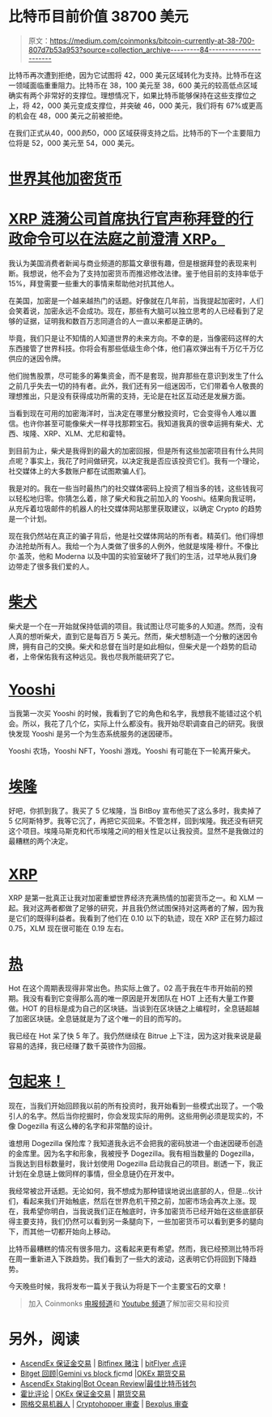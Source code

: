 # 比特币目前价值 38700 美元

> 原文：<https://medium.com/coinmonks/bitcoin-currently-at-38-700-807d7b53a953?source=collection_archive---------84----------------------->

比特币再次遭到拒绝，因为它试图将 42，000 美元区域转化为支持。比特币在这一领域面临重重阻力。比特币在 38，100 美元至 38，600 美元的较高低点区域确实有两个非常好的支撑位。理想情况下，如果比特币能够保持在这些支撑位之上，将 42，000 美元变成支撑位，并突破 46，000 美元，我们将有 67%或更高的机会在 48，000 美元之前被拒绝。

在我们正式从$40，000 到$50，000 区域获得支持之后。比特币的下一个主要阻力位将是 52，000 美元至 54，000 美元。

# [世界其他加密货币](https://read.cash/@Rutkowski/bitcoin-march-11-2022-a4b2a9c8#other-cryptocurrencies-in-the-world)

# [XRP 涟漪公司首席执行官声称拜登的行政命令可以在法庭之前澄清 XRP。](https://read.cash/@Rutkowski/bitcoin-march-11-2022-a4b2a9c8#xrp-ripples-ceo-claiming-that-biden039s-executive-order-could-grant-clarity-to-xrp-ahead-of-court)

我认为美国消费者新闻与商业频道的那篇文章很有趣，但是根据拜登的表现来判断。我想说，他不会为了支持加密货币而推迟修改法律。鉴于他目前的支持率低于 15%，拜登需要一些重大的事情来帮助他对抗其他人。

在美国，加密是一个越来越热门的话题。好像就在几年前，当我提起加密时，人们会笑着说，加密永远不会成功。现在，那些有大脑可以独立思考的人已经看到了足够的证据，证明我和数百万志同道合的人一直以来都是正确的。

毕竟，我们只是让不知情的人知道世界的未来方向。不幸的是，当像密码这样的大东西接管了世界科技。你将会有那些低级生命个体，他们喜欢弹出有千万亿千万亿供应的迷因令牌。

他们抛售股票，尽可能多的筹集资金，而不是套现，抛弃那些在意识到发生了什么之前几乎失去一切的持有者。此外，我们还有另一组迷因币，它们带着令人敬畏的理想推出，只是没有获得成功所需的支持，无论是在社区互动还是发展方面。

当看到现在可用的加密海洋时，当决定在哪里分散投资时，它会变得令人难以置信。也许你甚至可能像柴犬一样寻找那颗宝石。我知道我真的很幸运拥有柴犬、尤西、埃隆、XRP、XLM、尤尼和霍特。

到目前为止，柴犬是我得到的最大的加密回报，但是所有这些加密项目有什么共同点呢？事实上，我花了时间做研究，以决定我是否应该投资它们。我有一个理论，社交媒体上的大多数账户都在试图欺骗人们。

我是对的。我在一些当时最热门的社交媒体密码上投资了相当多的钱，这些钱我可以轻松地归零。你猜怎么着，除了柴犬和我之前加入的 Yooshi。结果向我证明，从充斥着垃圾邮件的机器人的社交媒体网站那里获取建议，以确定 Crypto 的趋势是一个计划。

现在我仍然站在真正的骗子背后，他是社交媒体网站的所有者。精英们。他们得想办法抢劫所有人。我给一个为人类做了很多的人例外，他就是埃隆·穆什。不像比尔·盖茨，他和 Moderna 以及中国的实验室破坏了我们的生活，过早地从我们身边带走了很多我们爱的人。

# [柴犬](https://read.cash/@Rutkowski/bitcoin-march-11-2022-a4b2a9c8#shiba)

柴犬是一个在一开始就保持低调的项目。我试图让尽可能多的人知道。然而，没有人真的想听柴犬，直到它是每百万 5 美元。然而，柴犬想制造一个分散的迷因令牌，拥有自己的交换。柴犬和总督在当时是如此相似，但柴犬是一个趋势的启动者，上帝保佑我有这种远见。我也尽我所能研究了它。

# [Yooshi](https://read.cash/@Rutkowski/bitcoin-march-11-2022-a4b2a9c8#yooshi)

当我第一次买 Yooshi 的时候，我看到了它的角色和名字，我想我不能错过这个机会。所以，我花了几个亿，实际上什么都没有。我开始尽职调查自己的研究。我很快发现 Yooshi 是另一个为生态系统服务的迷因硬币。

Yooshi 农场，Yooshi NFT，Yooshi 游戏。Yooshi 有可能在下一轮离开柴犬。

# [埃隆](https://read.cash/@Rutkowski/bitcoin-march-11-2022-a4b2a9c8#elon)

好吧，你抓到我了。我买了 5 亿埃隆，当 BitBoy 宣布他买了这么多时，我卖掉了 5 亿阿斯特罗。我等它沉了，再把它买回来。不管怎样，回到埃隆。我还没有研究这个项目。埃隆马斯克和代币埃隆之间的相关性足以让我投资。显然不是我做过的最糟糕的两个决定。

# [XRP](https://read.cash/@Rutkowski/bitcoin-march-11-2022-a4b2a9c8#xrp)

XRP 是第一批真正让我对加密重塑世界经济充满热情的加密货币之一。和 XLM 一起。我对这两者都做了足够的研究，并且我仍然试图保持对这两者的了解，因为我是它们的既得利益者。我看到了他们在 0.10 以下的轨迹，现在 XRP 正在努力超过 0.75，XLM 现在很可能在 0.19 左右。

# [热](https://read.cash/@Rutkowski/bitcoin-march-11-2022-a4b2a9c8#hot)

Hot 在这个周期表现得非常出色。热实际上做了。02 高于我在牛市开始前的预期。我没有看到它变得那么高的唯一原因是开发团队在 HOT 上还有大量工作要做。HOT 的目标是成为自己的区块链。当谈到在区块链之上编程时，全息链超越了加密区块链。全息链就是为了这个唯一的目的而写的。

我已经在 Hot 呆了快 5 年了。我仍然继续在 Bitrue 上下注，因为这对我来说是最容易的选择，我已经赚了数千英镑作为回报。

# [包起来！](https://read.cash/@Rutkowski/bitcoin-march-11-2022-a4b2a9c8#wrap-it-up)

现在，当我们开始回顾我以前的所有投资时，我开始看到一些模式出现了。一个吸引人的名字。然后当你挖掘时，你会发现实际的用例。这些用例必须是现实的，不像 Dogezilla 有这么棒的名字和非常酷的设计。

谁想用 Dogezilla 保险库？我知道我永远不会把我的密码放进一个由迷因硬币创造的金库里。因为名字和形象，我被授予 Dogezilla。我有相当数量的 Dogezilla，当我达到目标数量时，我计划使用 Dogezilla 启动我自己的项目。剧透一下，我正计划在全息链上做同样的事情，但全息链仍在开发中。

我经常被岔开话题。无论如何，我不想成为那种错误地说出底部的人，但是…伙计们，看起来我们开始触底，然后在世界危机干预之前，加密市场会再次上涨。现在，我希望你明白，当我说我们正在触底时，许多加密货币已经开始在这些底部获得主要支持，我们仍然可以看到另一条腿向下，一些加密货币可以看到更多的腿向下，而其他一切都开始向上移动。

比特币最糟糕的情况有很多阻力。这看起来更有希望。然而，我已经预测比特币将在周一重新进入下跌趋势。我们看到了一些大的波动，这表明它仍将回到下降趋势。

今天晚些时候，我将发布一篇关于我认为将是下一个主要宝石的文章！

> 加入 Coinmonks [电报频道](https://t.me/coincodecap)和 [Youtube 频道](https://www.youtube.com/c/coinmonks/videos)了解加密交易和投资

# 另外，阅读

*   [AscendEx 保证金交易](https://coincodecap.com/ascendex-margin-trading) | [Bitfinex 赌注](https://coincodecap.com/bitfinex-staking) | [bitFlyer 点评](https://coincodecap.com/bitflyer-review)
*   [Bitget 回顾](https://coincodecap.com/bitget-review)|[Gemini vs block fi](https://coincodecap.com/gemini-vs-blockfi)cmd |[OKEx 期货交易](https://coincodecap.com/okex-futures-trading)
*   [AscendEx Staking](https://coincodecap.com/ascendex-staking)|[Bot Ocean Review](https://coincodecap.com/bot-ocean-review)|[最佳比特币钱包](https://coincodecap.com/bitcoin-wallets-india)
*   [霍比评论](https://coincodecap.com/huobi-review) | [OKEx 保证金交易](https://coincodecap.com/okex-margin-trading) | [期货交易](https://coincodecap.com/futures-trading)
*   [网格交易机器人](https://coincodecap.com/grid-trading) | [Cryptohopper 审查](/coinmonks/cryptohopper-review-a388ff5bae88) | [Bexplus 审查](https://coincodecap.com/bexplus-review)